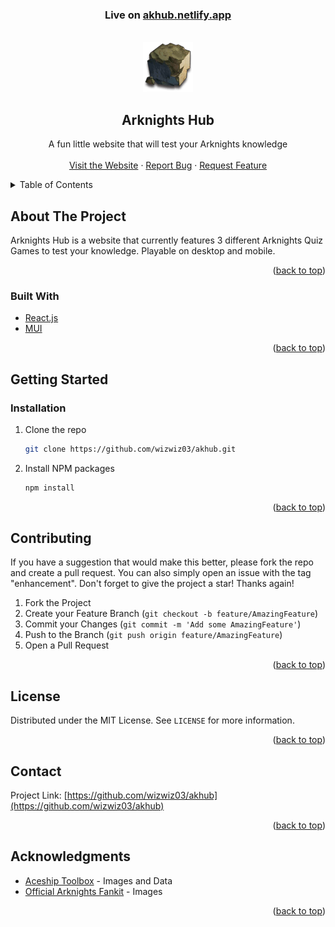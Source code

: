 <div id="top"></div>
<!--
*** Thanks for checking out the Best-README-Template. If you have a suggestion
*** that would make this better, please fork the repo and create a pull request
*** or simply open an issue with the tag "enhancement".
*** Don't forget to give the project a star!
*** Thanks again! Now go create something AMAZING! :D
-->


<!-- PROJECT LOGO -->
<h3 align="center">Live on <a href="akhub.netlify.app">akhub.netlify.app</a></h3>
<br />
<div align="center">
  <a href="https://github.com/wizwiz03/akhub">
    <img src="./images/hell.png" alt="Logo" width="80" height="80">
  </a>

<h2 align="center">Arknights Hub</h2>

  <p align="center">
    A fun little website that will test your Arknights knowledge
    <br />
    <br />
    <a href="akhub.netlify.app">Visit the Website</a>
    ·
    <a href="https://github.com/wizwiz03/akhub/issues">Report Bug</a>
    ·
    <a href="https://github.com/wizwiz03/akhub/issues">Request Feature</a>
  </p>
</div>



<!-- TABLE OF CONTENTS -->
<details>
  <summary>Table of Contents</summary>
  <ol>
    <li>
      <a href="#about-the-project">About The Project</a>
      <ul>
        <li><a href="#built-with">Built With</a></li>
      </ul>
    </li>
    <li>
      <a href="#getting-started">Getting Started</a>
      <ul>
        <li><a href="#installation">Installation</a></li>
      </ul>
    </li>
    <li><a href="#contributing">Contributing</a></li>
    <li><a href="#license">License</a></li>
    <li><a href="#contact">Contact</a></li>
    <li><a href="#acknowledgments">Acknowledgments</a></li>
  </ol>
</details>



<!-- ABOUT THE PROJECT -->
## About The Project

Arknights Hub is a website that currently features 3 different Arknights Quiz Games to test your knowledge. Playable on desktop and mobile.

<p align="right">(<a href="#top">back to top</a>)</p>



### Built With

* [React.js](https://reactjs.org/)
* [MUI](https://mui.com/)

<p align="right">(<a href="#top">back to top</a>)</p>



<!-- GETTING STARTED -->
## Getting Started

### Installation

1. Clone the repo
   ```sh
   git clone https://github.com/wizwiz03/akhub.git
   ```
2. Install NPM packages
   ```sh
   npm install
   ```

<p align="right">(<a href="#top">back to top</a>)</p>


<!-- CONTRIBUTING -->
## Contributing

If you have a suggestion that would make this better, please fork the repo and create a pull request. You can also simply open an issue with the tag "enhancement".
Don't forget to give the project a star! Thanks again!

1. Fork the Project
2. Create your Feature Branch (`git checkout -b feature/AmazingFeature`)
3. Commit your Changes (`git commit -m 'Add some AmazingFeature'`)
4. Push to the Branch (`git push origin feature/AmazingFeature`)
5. Open a Pull Request

<p align="right">(<a href="#top">back to top</a>)</p>



<!-- LICENSE -->
## License

Distributed under the MIT License. See `LICENSE` for more information.

<p align="right">(<a href="#top">back to top</a>)</p>



<!-- CONTACT -->
## Contact

Project Link: [https://github.com/wizwiz03/akhub](https://github.com/wizwiz03/akhub)

<p align="right">(<a href="#top">back to top</a>)</p>



<!-- ACKNOWLEDGMENTS -->
## Acknowledgments

* [Aceship Toolbox](https://aceship.github.io/AN-EN-Tags/index.html) - Images and Data
* [Official Arknights Fankit](https://www.arknights.global/fankit) - Images

<p align="right">(<a href="#top">back to top</a>)</p>



<!-- MARKDOWN LINKS & IMAGES -->
<!-- https://www.markdownguide.org/basic-syntax/#reference-style-links -->
[issues-url]: https://github.com/wizwiz03/akhub/issues
[license-url]: https://github.com/wizwiz03/akhub/blob/main/LICENSE